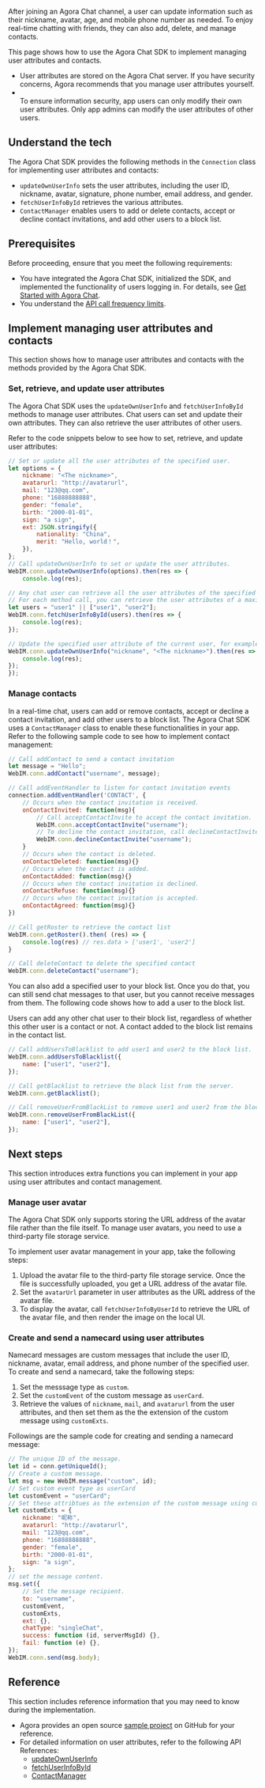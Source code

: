 After joining an Agora Chat channel, a user can update information such as their nickname, avatar, age, and mobile phone number as needed. To enjoy real-time chatting with friends, they can also add, delete, and manage contacts.

This page shows how to use the Agora Chat SDK to implement managing user attributes and contacts.

<div class="alert note"><ul><li>User attributes are stored on the Agora Chat server. If you have security concerns, Agora recommends that you manage user attributes yourself.</li><li></li>To ensure information security, app users can only modify their own user attributes. Only app admins can modify the user attributes of other users.</ul></div>


## Understand the tech

The Agora Chat SDK provides the following methods in the `Connection` class for implementing user attributes and contacts:
- `updateOwnUserInfo` sets the user attributes, including the user ID, nickname, avatar, signature, phone number, email address, and gender.
- `fetchUserInfoById` retrieves the various attributes.
- `ContactManager` enables users to add or delete contacts, accept or decline contact invitations, and add other users to a block list.

## Prerequisites

Before proceeding, ensure that you meet the following requirements:

- You have integrated the Agora Chat SDK, initialized the SDK, and implemented the functionality of users logging in. For details, see [Get Started with Agora Chat](agora_chat_get_started_web?platform=Web).
- You understand the [API call frequency limits](./agora_chat_limitation_web?platform=Web).

## Implement managing user attributes and contacts

This section shows how to manage user attributes and contacts with the methods provided by the Agora Chat SDK.

### Set, retrieve, and update user attributes

The Agora Chat SDK uses the `updateOwnUserInfo` and `fetchUserInfoById` methods to manage user attributes. Chat users can set and update their own attributes. They can also retrieve the user attributes of other users.

Refer to the code snippets below to see how to set, retrieve, and update user attributes:

```javascript
// Set or update all the user attributes of the specified user.
let options = {
    nickname: "<The nickname>",
    avatarurl: "http://avatarurl",
    mail: "123@qq.com",
    phone: "16888888888",
    gender: "female",
    birth: "2000-01-01",
    sign: "a sign",
    ext: JSON.stringify({
        nationality: "China",
        merit: "Hello, world！",
    }),
};
// Call updateOwnUserInfo to set or update the user attributes.
WebIM.conn.updateOwnUserInfo(options).then(res => {
    console.log(res);

// Any chat user can retrieve all the user attributes of the specified user(s). 
// For each method call, you can retrieve the user attributes of a maximum number of 100 users.
let users = "user1" || ["user1", "user2"];
WebIM.conn.fetchUserInfoById(users).then(res => {
    console.log(res);
});

// Update the specified user attribute of the current user, for example, the nickname.
WebIM.conn.updateOwnUserInfo("nickname", "<The nickname>").then(res => {
    console.log(res);
});
});
```

### Manage contacts

In a real-time chat, users can add or remove contacts, accept or decline a contact invitation, and add other users to a block list. The Agora Chat SDK uses a `ContactManager` class to enable these functionalities in your app. Refer to the following sample code to see how to implement contact management:

```javascript
// Call addContact to send a contact invitation
let message = "Hello";
WebIM.conn.addContact("username", message);

// Call addEventHandler to listen for contact invitation events
connection.addEventHandler('CONTACT', {
    // Occurs when the contact invitation is received.
    onContactInvited: function(msg){
        // Call acceptContactInvite to accept the contact invitation. `username` indicates the username of the contact.
        WebIM.conn.acceptContactInvite("username");
        // To decline the contact invitation, call declineContactInvite.
        WebIM.conn.declineContactInvite("username");
    }
    // Occurs when the contact is deleted.
    onContactDeleted: function(msg){}
    // Occurs when the contact is added.
    onContactAdded: function(msg){}
    // Occurs when the contact invitation is declined.
    onContactRefuse: function(msg){}
    // Occurs when the contact invitation is accepted.
    onContactAgreed: function(msg){}
})

// Call getRoster to retrieve the contact list
WebIM.conn.getRoster().then( (res) => {
    console.log(res) // res.data > ['user1', 'user2']
}

// Call deleteContact to delete the specified contact
WebIM.conn.deleteContact("username");
```

You can also add a specified user to your block list. Once you do that, you can still send chat messages to that user, but you cannot receive messages from them. The following code shows how to add a user to the block list.

<div class="note alert">Users can add any other chat user to their block list, regardless of whether this other user is a contact or not. A contact added to the block list remains in the contact list.</div>

```javascript
// Call addUsersToBlacklist to add user1 and user2 to the block list.
WebIM.conn.addUsersToBlacklist({
    name: ["user1", "user2"],
});

// Call getBlacklist to retrieve the block list from the server.
WebIM.conn.getBlacklist();

// Call removeUserFromBlackList to remove user1 and user2 from the block list.
WebIM.conn.removeUserFromBlackList({
    name: ["user1", "user2"],
});
```

## Next steps

This section introduces extra functions you can implement in your app using user attributes and contact management.

### Manage user avatar

The Agora Chat SDK only supports storing the URL address of the avatar file rather than the file itself. To manage user avatars, you need to use a third-party file storage service.

To implement user avatar management in your app, take the following steps:

1. Upload the avatar file to the third-party file storage service. Once the file is successfully uploaded, you get a URL address of the avatar file.
2. Set the `avatarUrl` parameter in user attributes as the URL address of the avatar file.
3. To display the avatar, call `fetchUserInfoByUserId` to retrieve the URL of the avatar file, and then render the image on the local UI.

### Create and send a namecard using user attributes

Namecard messages are custom messages that include the user ID, nickname, avatar, email address, and phone number of the specified user. To create and send a namecard, take the following steps:

1. Set the messsage type as `custom`.
2. Set the `customEvent` of the custom message as `userCard`.
3. Retrieve the values of `nickname`, `mail`, and `avatarurl` from the user attributes, and then set them as the the extension of the custom message using `customExts`.

Followings are the sample code for creating and sending a namecard message:

```javascript
// The unique ID of the message.
let id = conn.getUniqueId();
// Create a custom message.
let msg = new WebIM.message("custom", id);
// Set custom event type as userCard
let customEvent = "userCard";
// Set these attribtues as the extension of the custom message using customExts. 
let customExts = {
    nickname: "昵称",
    avatarurl: "http://avatarurl",
    mail: "123@qq.com",
    phone: "16888888888",
    gender: "female",
    birth: "2000-01-01",
    sign: "a sign",
};
// set the message content.
msg.set({
    // Set the message recipient.
    to: "username",
    customEvent,
    customExts,
    ext: {},
    chatType: "singleChat",
    success: function (id, serverMsgId) {},
    fail: function (e) {},
});
WebIM.conn.send(msg.body);
```

## Reference

This section includes reference information that you may need to know during the implementation.

- Agora provides an open source [sample project]() on GitHub for your reference.
- For detailed information on user attributes, refer to the following API References:
  - [updateOwnUserInfo]()
  - [fetchUserInfoById]()
  - [ContactManager]()